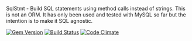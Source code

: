 SqlStmt - Build SQL statements using method calls instead of strings. This is not an ORM. It has only been used and tested with MySQL so far but the intention is to make it SQL agnostic.

[![Gem Version](https://badge.fury.io/rb/sqlstmt.svg)](https://badge.fury.io/rb/sqlstmt)
[![Build Status](https://github.com/<atpsoft>/<sqlstmt>/actions/workflows/ruby/badge.svg)](https://github.com/<atpsoft>/<sqlstmt>/actions/workflows/ruby/badge.svg)
[![Code Climate](https://codeclimate.com/github/atpsoft/sqlstmt.png)](https://codeclimate.com/github/atpsoft/sqlstmt)
